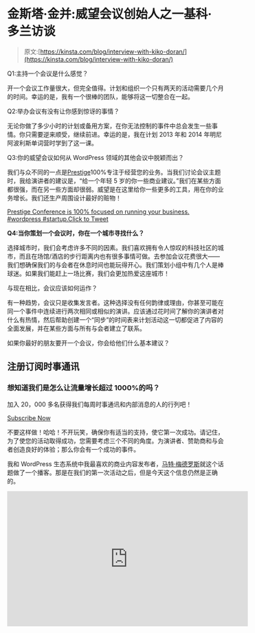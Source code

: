 # 金斯塔·金并:威望会议创始人之一基科·多兰访谈

> 原文:[https://kinsta.com/blog/interview-with-kiko-doran/](https://kinsta.com/blog/interview-with-kiko-doran/)

Q1:主持一个会议是什么感觉？

开一个会议工作量很大，但完全值得。计划和组织一个只有两天的活动需要几个月的时间。幸运的是，我有一个很棒的团队，能够将这一切整合在一起。

Q2:举办会议有没有让你感到惊讶的事情？

无论你做了多少小时的计划或备用方案，在你无法控制的事件中总会发生一些事情。你只需要逆来顺受，继续前进。幸运的是，我在计划 2013 年和 2014 年明尼阿波利斯单词营时学到了这一课。

Q3:你的威望会议如何从 WordPress 领域的其他会议中脱颖而出？

我们与众不同的一点是[Prestige](http://prestigeconf.com/)100%专注于经营您的业务。当我们讨论会议主题时，我给演讲者的建议是，“给一个年轻 5 岁的你一些商业建议。”我们在某些方面都很强，而在另一些方面却很弱。威望是在这里给你一些更多的工具，用在你的业务增长。我们还生产周围设计最好的赃物！

[Prestige Conference is 100% focused on running your business. #wordpress #startup.Click to Tweet](https://twitter.com/intent/tweet?url=https%3A%2F%2Fbit.ly%2F2txVJYF&via=kinsta&text=Prestige+Conference+is+100%25+focused+on+running+your+business.+%23wordpress+%23startup.)

**Q4:当你策划一个会议时，你在一个城市寻找什么？**

选择城市时，我们会考虑许多不同的因素。我们喜欢拥有令人惊叹的科技社区的城市，而且在场馆/酒店的步行距离内也有很多事情可做。去参加会议花费很大——我们想确保我们的与会者在休息时间也能玩得开心。我们策划小组中有几个人是棒球迷。如果我们能赶上一场比赛，我们会更加热爱这座城市！

与现在相比，会议应该如何运作？

有一种趋势，会议只是收集发言者。这种选择没有任何韵律或理由，你甚至可能在同一个事件中连续进行两次相同或相似的演讲。应该通过花时间了解你的演讲者对什么有热情，然后帮助创建一个“同步”的时间表来计划活动这一切都促进了内容的全面发展，并在某些方面与所有与会者建立了联系。

如果你最好的朋友要开一个会议，你会给他们什么基本建议？

## 注册订阅时事通讯



### 想知道我们是怎么让流量增长超过 1000%的吗？

加入 20，000 多名获得我们每周时事通讯和内部消息的人的行列吧！

[Subscribe Now](#newsletter)

不要这样做！哈哈！不开玩笑，确保你有适当的支持，使它第一次成功。请记住，为了使您的活动取得成功，您需要考虑三个不同的角度。为演讲者、赞助商和与会者创造良好的体验；那么你会有一个成功的事件。

我和 WordPress 生态系统中我最喜欢的商业内容发布者，[马特·梅德罗斯](https://twitter.com/mattmedeiros)就这个话题做了一个播客。那是在我们的第一次活动之后，但是今天这个信息仍然是正确的。

<iframe loading="lazy" src="https://www.youtube.com/embed/7pty1aoeSLw" width="560" height="315" frameborder="0" allowfullscreen="allowfullscreen"></div> <p>在你看来，2030 年的会议会是什么样子？</p> <p>可悲的是，我们正在走向更多的虚拟会议。虽然能够与全球各地的人分享信息很棒，但你错过了现场活动中的面对面交流。无数人感谢我，因为他们在前三次威望会议上获得了知识。几乎每个人都提到了“应该是竞争对手”之间的信息公开共享。利用能够在随意的环境中与这些杰出的商业头脑交谈的机会！</p> <p>你对在费城举办的第一届世界夏令营有什么看法？</p> <p>WordCamp US 简直不可思议！我并不惊讶计划团队做了如此惊人的工作——费城一直是我最喜欢的营地之一。我真的认为他们应该每年都把它留在费城。会展中心有很大的发展空间。让我们把它移到一年中更暖和的时候，把它留在费城吧！</p> <p>问题 9:你在 WordPress 工作了多久，是什么让你对它充满了好奇？</p> <p>我在 2008 年开始使用 WordPress，因为我所在的乐队需要一个网站，我想找到一种方法来更好地管理内容，而不是像以前那样用静态网站来管理内容。剩下的就是历史了…现在我几乎不玩音乐，但是我每天都用 WordPress。</p> <p><strong> Q10:如果你负责独立的 WordPress 软件，你会做出什么改变？</strong></p> <p>我们已经越轨了。我以为我们在谈论会议…我会把它留到会议上来回答。我想改变的是，单词营是通过一个非盈利基金会运作的。我希望看到它作为一个“营利性”企业来运营。我认为这种改变会产生多米诺骨牌效应，帮助我们克服目前存在的许多障碍。仅举一个例子…在当前的结构下，赞助者的利益实际上是不存在的。我们应该能够宣传那些帮助我们围绕 WordPress 举办精彩会议的公司。我可以继续下去，但这可能值得自己的 10 个问题。</p> <a href="https://twitter.com/intent/tweet?url=https%3A%2F%2Fbit.ly%2F2txVJYF&amp;via=kinsta&amp;text=I%27d+change+that+WordCamps+are+run+through+a+non-profit+foundation.+I%27d+like+to+see+it+run+as+a+for-profit+business." class="novashare-ctt novashare-ctt-cta-left" target="_blank" rel="nofollow noopener noreferrer"><span class="novashare-ctt-tweet">I'd change that WordCamps are run through a non-profit foundation. I'd like to see it run as a for-profit business.</span><span class="novashare-ctt-cta-container"><span class="novashare-ctt-cta"><span class="novashare-ctt-cta-text">Click to Tweet</span><span class="novashare-ctt-cta-icon"><svg role="img" viewbox="0 0 512 512"><path fill="currentColor" d="M459.37 151.716c.325 4.548.325 9.097.325 13.645 0 138.72-105.583 298.558-298.558 298.558-59.452 0-114.68-17.219-161.137-47.106 8.447.974 16.568 1.299 25.34 1.299 49.055 0 94.213-16.568 130.274-44.832-46.132-.975-84.792-31.188-98.112-72.772 6.498.974 12.995 1.624 19.818 1.624 9.421 0 18.843-1.3 27.614-3.573-48.081-9.747-84.143-51.98-84.143-102.985v-1.299c13.969 7.797 30.214 12.67 47.431 13.319-28.264-18.843-46.781-51.005-46.781-87.391 0-19.492 5.197-37.36 14.294-52.954 51.655 63.675 129.3 105.258 216.365 109.807-1.624-7.797-2.599-15.918-2.599-24.04 0-57.828 46.782-104.934 104.934-104.934 30.213 0 57.502 12.67 76.67 33.137 23.715-4.548 46.456-13.32 66.599-25.34-7.798 24.366-24.366 44.833-46.132 57.827 21.117-2.273 41.584-8.122 60.426-16.243-14.292 20.791-32.161 39.308-52.628 54.253z"/></svg></span></span></span></a> <p>另外，我会告诉大家明天，太平洋时间 2 月 17 日星期三上午 9 点去<a href="http://prestigeconf.com" target="_blank" rel="noopener noreferrer">PrestigeConf.com</a>购买我们的超级早鸟票。只有 25 个可用，而且会很快用完！</p> <div class="user-content mt--40 pb--60"> <hr class="mini-divider"/> <p>让你所有的<a data-track-ga-category="single-post" data-track-ga-label="bottom-cta" href="https://kinsta.com/application-hosting/">应用程序</a>、<a data-track-ga-category="single-post" data-track-ga-label="bottom-cta" href="https://kinsta.com/database-hosting/">数据库</a>和<a data-track-ga-category="single-post" data-track-ga-label="bottom-cta" href="https://kinsta.com/wordpress-hosting/"> WordPress 网站</a>在线并在一个屋檐下。我们功能丰富的高性能云平台包括:</p> <ul> <li>在 MyKinsta 仪表盘中轻松设置和管理</li> <li>24/7 专家支持</li> <li>最好的谷歌云平台硬件和网络，由 Kubernetes 提供最大的可扩展性</li> <li>面向速度和安全性的企业级 Cloudflare 集成</li> <li>全球受众覆盖全球多达 35 个数据中心和 275 多个 pop</li> </ul> <p>在第一个月使用托管的<a data-track-ga-category="single-post" data-track-ga-label="bottom-cta" href="https://kinsta.com/application-hosting/">应用程序或托管</a>的<a data-track-ga-category="single-post" data-track-ga-label="bottom-cta" href="https://kinsta.com/database-hosting/">数据库，您可以享受 20 美元的优惠，亲自测试一下。探索我们的</a><a data-track-ga-category="single-post" data-track-ga-label="bottom-cta" href="https://kinsta.com/plans/">计划</a>或<a data-track-ga-category="single-post" data-track-ga-label="bottom-cta" href="https://kinsta.com/contact-us/">与销售人员交谈</a>以找到最适合您的方式。</p> </div> </body> </html></iframe>